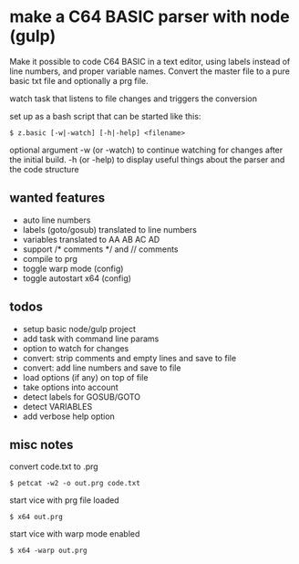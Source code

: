 # make a C64 BASIC parser with node (gulp)

Make it possible to code C64 BASIC in a text editor, using labels instead of
line numbers, and proper variable names. Convert the master file to a pure
basic txt file and optionally a prg file.

watch task that listens to file changes and triggers the conversion

set up as a bash script that can be started like this:  
```
$ z.basic [-w|-watch] [-h|-help] <filename>
```
optional argument -w (or -watch) to continue watching for changes after the
initial build.
-h (or -help) to display useful things about the parser and the code structure

## wanted features

- auto line numbers
- labels (goto/gosub) translated to line numbers
- variables translated to AA AB AC AD
- support /* comments */ and // comments
- compile to prg
- toggle warp mode (config)
- toggle autostart x64 (config)

## todos

- setup basic node/gulp project
- add task with command line params
- option to watch for changes
- convert: strip comments and empty lines and save to file
- convert: add line numbers and save to file
- load options (if any) on top of file
- take options into account
- detect labels for GOSUB/GOTO
- detect VARIABLES
- add verbose help option

## misc notes

convert code.txt to .prg
```
$ petcat -w2 -o out.prg code.txt
```

start vice with prg file loaded
```
$ x64 out.prg
```

start vice with warp mode enabled
```
$ x64 -warp out.prg
```

